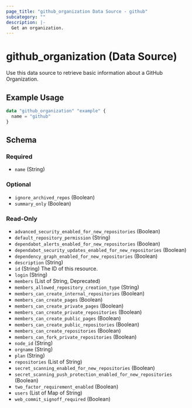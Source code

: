```yaml
---
page_title: "github_organization Data Source - github"
subcategory: ""
description: |-
  Get an organization.
---
```


# github_organization (Data Source)

Use this data source to retrieve basic information about a GitHub Organization.

## Example Usage

```terraform
data "github_organization" "example" {
  name = "github"
}
```

<!-- schema generated by tfplugindocs -->
## Schema

### Required

- `name` (String)

### Optional

- `ignore_archived_repos` (Boolean)
- `summary_only` (Boolean)

### Read-Only

- `advanced_security_enabled_for_new_repositories` (Boolean)
- `default_repository_permission` (String)
- `dependabot_alerts_enabled_for_new_repositories` (Boolean)
- `dependabot_security_updates_enabled_for_new_repositories` (Boolean)
- `dependency_graph_enabled_for_new_repositories` (Boolean)
- `description` (String)
- `id` (String) The ID of this resource.
- `login` (String)
- `members` (List of String, Deprecated)
- `members_allowed_repository_creation_type` (String)
- `members_can_create_internal_repositories` (Boolean)
- `members_can_create_pages` (Boolean)
- `members_can_create_private_pages` (Boolean)
- `members_can_create_private_repositories` (Boolean)
- `members_can_create_public_pages` (Boolean)
- `members_can_create_public_repositories` (Boolean)
- `members_can_create_repositories` (Boolean)
- `members_can_fork_private_repositories` (Boolean)
- `node_id` (String)
- `orgname` (String)
- `plan` (String)
- `repositories` (List of String)
- `secret_scanning_enabled_for_new_repositories` (Boolean)
- `secret_scanning_push_protection_enabled_for_new_repositories` (Boolean)
- `two_factor_requirement_enabled` (Boolean)
- `users` (List of Map of String)
- `web_commit_signoff_required` (Boolean)
